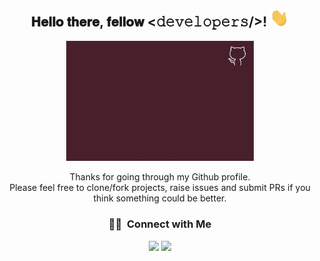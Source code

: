 <div align="center">
<h2> 𝐇𝐞𝐥𝐥𝐨 𝐭𝐡𝐞𝐫𝐞, 𝐟𝐞𝐥𝐥𝐨𝐰 <𝚍𝚎𝚟𝚎𝚕𝚘𝚙𝚎𝚛𝚜/>! <img src="https://github.com/vishnupriyaguddeti/vishnupriyaguddeti/blob/main/Hi.gif" width="30px"></h2>
</div>

<div align="center" width="50"> 
  
<img src="https://github.com/vishnupriyaguddeti/vishnupriyaguddeti/blob/main/VishnuGif_git.gif" width="300"/>

</div>

<div align="center">
 
Thanks for going through my Github profile. <br>
Please feel free to clone/fork projects, raise issues and submit PRs if you think something could be better.
  
### 🤝🏻 &nbsp;Connect with Me

<p align="center">
<a href="https://www.linkedin.com/in/vishnu-priya-guddeti-546b07a4/"><img src="https://img.shields.io/badge/vishnupriya-LinkedIn-blue"/></a>
<a href="mailto:vishnupriyaguddeti@gmail.com"><img src="https://img.shields.io/badge/vishnupriyaguddeti-gmail-red"/></a>
</p>
